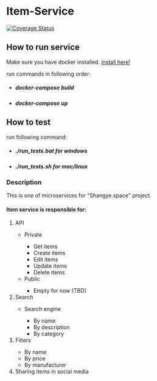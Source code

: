 # Item-Service
[![Coverage Status](https://coveralls.io/repos/github/Shangye-space/Item-Service/badge.svg?branch=master)](https://coveralls.io/github/Shangye-space/Item-Service?branch=master)

## How to run service
<span>Make sure you have docker installed.</span>
<a href="https://www.docker.com/get-started">install here!</a>

<p>run commands in following order:</p>
<ul>
    <li><h5>docker-compose build</h5></li>
    <li><h5>docker-compose up</h5></li>
</ul>

## How to test
<p>run following command:</p>
<ul>
    <li><h5>./run_tests.bat <i>for windows</h5></i></li>
    <li><h5>./run_tests.sh <i>for mac/linux</h5></i></li>
</ul>

### Description
This is one of microservices for "Shangye.space" project. 

<h4>Item service is responsible for:</h4>
<ol>
    <li>API</li>
        <ul>
            <li>Private</li>
            <ul>
                <li>Get items</li>
                <li>Create items</li>
                <li>Edit items</li>
                <li>Update items</li>
                <li>Delete items</li>
            </ul>
            <li>Public</li>
                <ul>
                    <li>Empty for now (TBD)</li>
                </ul>
        </ul>
    <li>Search</li>
        <ul>
            <li>Search engine</li> 
            <ul>
                <li>By name</li> 
                <li>By description</li>
                <li>By category</li>
            </ul>  
        </ul>
    <li>Filters</li>
        <ul>
            <li>By name</li>
            <li>By price</li>
            <li>By manufacturer</li>
        </ul>
    <li>Sharing items in social media</li>
</<li>
